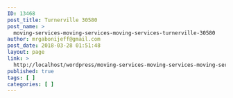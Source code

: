 ```yaml
---
ID: 13468
post_title: Turnerville 30580
post_name: >
  moving-services-moving-services-moving-services-turnerville-30580
author: mrgabonijeff@gmail.com
post_date: 2018-03-28 01:51:48
layout: page
link: >
  http://localhost/wordpress/moving-services-moving-services-moving-services-turnerville-30580/
published: true
tags: [ ]
categories: [ ]
---
```

